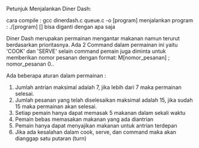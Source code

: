 Petunjuk Menjalankan Diner Dash:

cara compile : gcc dinerdash.c queue.c -o [program]
menjalankan program : ./[program]
[] bisa diganti dengan apa saja

Diner Dash merupakan permainan mengantar makanan namun terurut berdasarkan prioritasnya.
Ada 2 Command dalam permainan ini yaitu 'COOK' dan 'SERVE'
selain command pemain juga diminta untuk memberikan nomor pesanan dengan format: M[nomor_pesanan] ; nomor_pesanan 0..

Ada beberapa aturan dalam permainan :
1. Jumlah antrian maksimal adalah 7, jika lebih dari 7 maka permainan selesai.
2. Jumlah pesanan yang telah diselesaikan maksimal adalah 15, jika sudah 15 maka permainan akan selesai.
3. Setiap pemain hanya dapat memasak 5 makanan dalam sekali waktu
4. Pemain bebas memasakan makanan yang ada diantrian
5. Pemain hanya dapat menyajikan makanan untuk antrian terdepan
6. Jika ada kesalahan dalam cook, serve, dan command maka akan dianggap satu putaran (turn)
